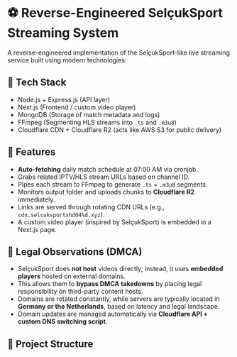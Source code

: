 # ⚽️ Reverse-Engineered SelçukSport Streaming System

A reverse-engineered implementation of the SelçukSport-like live streaming service built using modern technologies:

## 🚀 Tech Stack

- Node.js + Express.js (API layer)
- Next.js (Frontend / custom video player)
- MongoDB (Storage of match metadata and logs)
- FFmpeg (Segmenting HLS streams into `.ts` and `.m3u8`)
- Cloudflare CDN + Cloudflare R2 (acts like AWS S3 for public delivery)

## 🧠 Features

- **Auto-fetching** daily match schedule at 07:00 AM via cronjob.
- Grabs related IPTV/HLS stream URLs based on channel ID.
- Pipes each stream to FFmpeg to generate `.ts` + `.m3u8` segments.
- Monitors output folder and uploads chunks to **Cloudflare R2** immediately.
- Links are served through rotating CDN URLs (e.g., `cdn.selcuksportshd04%d.xyz`).
- A custom video player (inspired by SelçukSport) is embedded in a Next.js page.

## 📜 Legal Observations (DMCA)

- SelçukSport does **not host** videos directly; instead, it uses **embedded players** hosted on external domains.
- This allows them to **bypass DMCA takedowns** by placing legal responsibility on third-party content hosts.
- Domains are rotated constantly, while servers are typically located in **Germany or the Netherlands**, based on latency and legal landscape.
- Domain updates are managed automatically via **Cloudflare API + custom DNS switching script**.

## 📂 Project Structure
